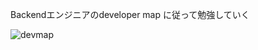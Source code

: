Backendエンジニアのdeveloper map に従って勉強していく

![devmap](https://user-images.githubusercontent.com/31206922/109661750-a6a01600-7bad-11eb-8008-431cd8f4647f.png)
